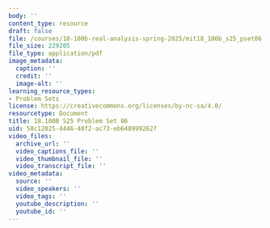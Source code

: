 ```yaml
---
body: ''
content_type: resource
draft: false
file: /courses/18-100b-real-analysis-spring-2025/mit18_100b_s25_pset06.pdf
file_size: 229205
file_type: application/pdf
image_metadata:
  caption: ''
  credit: ''
  image-alt: ''
learning_resource_types:
- Problem Sets
license: https://creativecommons.org/licenses/by-nc-sa/4.0/
resourcetype: Document
title: 18.100B S25 Problem Set 06
uid: 58c12025-4446-40f2-ac73-eb6489992627
video_files:
  archive_url: ''
  video_captions_file: ''
  video_thumbnail_file: ''
  video_transcript_file: ''
video_metadata:
  source: ''
  video_speakers: ''
  video_tags: ''
  youtube_description: ''
  youtube_id: ''
---
```

